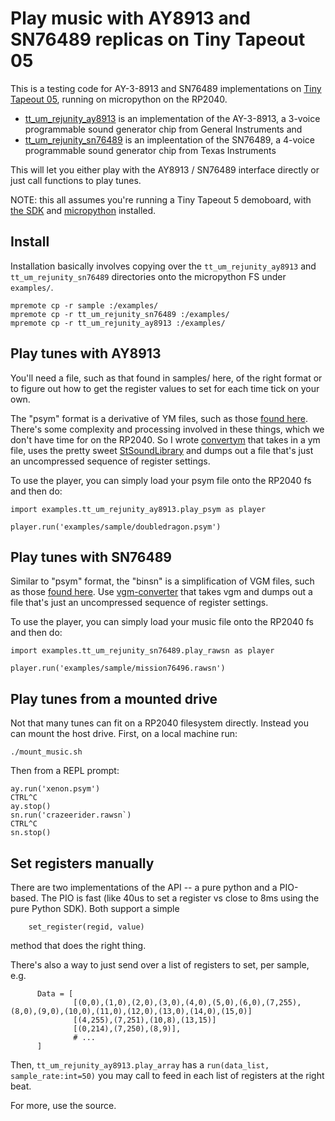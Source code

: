 # Play music with AY8913 and SN76489 replicas on Tiny Tapeout 05

This is a testing code for AY-3-8913 and SN76489 implementations on [Tiny Tapeout 05](https://tinytapeout.com/runs/tt05), running on micropython on the RP2040.

* [tt_um_rejunity_ay8913](https://tinytapeout.com/runs/tt05/tt_um_rejunity_ay8913) is an implementation of the AY-3-8913, a 3-voice programmable sound generator chip from General Instruments and
* [tt_um_rejunity_sn76489](https://tinytapeout.com/runs/tt05/tt_um_rejunity_sn76489) is an impleentation of the SN76489, a 4-voice programmable sound generator chip from Texas Instruments

This will let you either play with the AY8913 / SN76489 interface directly or just call functions to play tunes.

NOTE: this all assumes you're running a Tiny Tapeout 5 demoboard, with [the SDK](https://github.com/TinyTapeout/tt-micropython-firmware/) and [micropython](https://www.micropython.org) installed.

## Install
Installation basically involves copying over the `tt_um_rejunity_ay8913` and `tt_um_rejunity_sn76489` directories onto the micropython FS under `examples/`.

```
mpremote cp -r sample :/examples/
mpremote cp -r tt_um_rejunity_sn76489 :/examples/
mpremote cp -r tt_um_rejunity_ay8913 :/examples/
```

## Play tunes with AY8913

You'll need a file, such as that found in samples/ here, of the right format or to figure out how to get the register values to set for each time tick on your own.

The "psym" format is a derivative of YM files, such as those [found here](http://antarctica.no/stuff/atari/YM2/).  There's some complexity and processing involved in these things, which we don't have time for on the RP2040.  So I wrote [convertym](https://github.com/psychogenic/convertym) that takes in a ym file, uses the pretty sweet [StSoundLibrary](https://github.com/arnaud-carre/StSound/tree/main/StSoundLibrary) and dumps out a file that's just an uncompressed sequence of register settings.

To use the player, you can simply load your psym file onto the RP2040 fs and then do:

```
import examples.tt_um_rejunity_ay8913.play_psym as player

player.run('examples/sample/doubledragon.psym')

```

## Play tunes with SN76489

Similar to "psym" format, the "binsn" is a simplification of VGM files, such as those [found here](https://www.stairwaytohell.com/music/index.html?page=vgmarchive). Use [vgm-converter](https://github.com/rejunity/vgm-converter) that takes vgm and dumps out a file that's just an uncompressed sequence of register settings.

To use the player, you can simply load your music file onto the RP2040 fs and then do:

```
import examples.tt_um_rejunity_sn76489.play_rawsn as player

player.run('examples/sample/mission76496.rawsn')

```

## Play tunes from a mounted drive

Not that many tunes can fit on a RP2040 filesystem directly. Instead you can mount the host drive. First, on a local machine run:
```
./mount_music.sh
```

Then from a REPL prompt:
```
ay.run('xenon.psym')
CTRL^C
ay.stop()
sn.run('crazeerider.rawsn`)
CTRL^C
sn.stop()
```

## Set registers manually

There are two implementations of the API -- a pure python and a PIO-based.  The PIO is fast (like 40us to set a register vs close to 8ms using the pure Python SDK).  Both support a simple

```
    set_register(regid, value)
```

method that does the right thing.  


There's also a way to just send over a list of registers to set, per sample, e.g.
```
      Data = [
              [(0,0),(1,0),(2,0),(3,0),(4,0),(5,0),(6,0),(7,255),(8,0),(9,0),(10,0),(11,0),(12,0),(13,0),(14,0),(15,0)]
              [(4,255),(7,251),(10,8),(13,15)]
              [(0,214),(7,250),(8,9)],
              # ...
      ]
```
Then, `tt_um_rejunity_ay8913.play_array` has a `run(data_list, sample_rate:int=50)` you may call to feed in each list of registers at the right beat.

For more, use the source.

